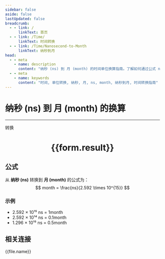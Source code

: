 ```yaml
---
sidebar: false
aside: false
lastUpdated: false
breadcrumb:
  - - link: /
      linkText: 首页
  - - link: /Time/
      linkText: 时间转换
  - - link: /Time/Nanosecond-to-Month
      linkText: 纳秒到月
head:
  - - meta
    - name: description
      content: "纳秒 (ns) 到 月 (month) 的时间单位换算指南。了解如何通过公式 ns ÷ 2.628 × 10¹⁵ 转换为月。"
  - - meta
    - name: keywords
      content: "时间, 单位转换, 纳秒, 月, ns, month, 纳秒到月, 时间转换指南"
---
```

# 纳秒 (ns) 到 月 (month) 的换算

---
<script setup>
import { onMounted, reactive, inject, ref } from 'vue'
import { NButton,NForm ,NFormItem,NInput,NInputNumber,NSelect,NCard,useMessage,NGrid ,NGi  } from 'naive-ui'
import { defineClientComponent } from 'vitepress'
import { Time } from '../../files';

const convert = inject('convert')

const form = reactive({
  number: null,
  result: '',
})

const convertHandler = () => {
  if (form.number !== null && !isNaN(form.number)) {
    const convertedValue = parseFloat(form.number) / 2592000000000000
    form.result = `${form.number}ns = ${convertedValue.toFixed(15)}month`
  } else {
    form.result = '请输入有效的数值。'
  }
}
</script>

<n-form size="large" :model="form">
  <n-form-item label="纳秒 (ns)">
    <n-input-number v-model:value="form.number" placeholder="输入纳秒" style="width: 100%" />
  </n-form-item>
  <n-form-item>
    <n-button type="primary" @click="convertHandler" block>转换</n-button>
  </n-form-item>
</n-form>

<n-card  embedded :bordered="false" hoverable>
  <div  style="text-align:center">
    <h1>{{form.result}}</h1>
  </div>
</n-card>

## 公式

从 **纳秒 (ns)** 转换到 **月 (month)** 的公式为：
$$ month = \frac{ns}{2.592 \times 10^{15}} $$

### 示例
- 2.592 × 10¹⁵ ns = 1month
- 2.592 × 10¹⁴ ns = 0.1month
- 1.296 × 10¹⁵ ns = 0.5month
## 相关连接
<n-grid x-gap="12" :cols="4">
  <n-gi v-for="(file, index) in Time" :key="index">
    <n-button
      text
      tag="a"
      :href="file.path"
      type="primary"
    >
      {{file.name}}
    </n-button>
  </n-gi>
</n-grid>